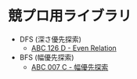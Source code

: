 # 競プロ用ライブラリ

- DFS (深さ優先探索)
    - [ABC 126 D - Even Relation](https://github.com/BEN2suzuka/proconlib/blob/master/AtCoder/abc126d.cpp)
- BFS (幅優先探索)
    - [ABC 007 C - 幅優先探索](https://github.com/BEN2suzuka/proconlib/blob/master/AtCoder/abc007c.cpp)